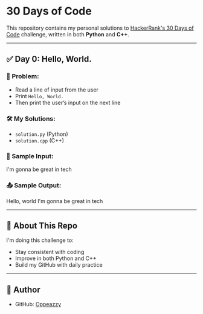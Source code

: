 # 30 Days of Code

This repository contains my personal solutions to [HackerRank's 30 Days of Code](https://www.hackerrank.com/domains/tutorials/30-days-of-code) challenge, written in both **Python** and **C++**.

---

## ✅ Day 0: Hello, World.

### 🔸 Problem:
- Read a line of input from the user
- Print `Hello, World.`
- Then print the user’s input on the next line

### 🛠️ My Solutions:
- `solution.py` (Python)
- `solution.cpp` (C++)

### 🧠 Sample Input:
 I'm gonna be great in tech

### 📤 Sample Output:
Hello, world
I'm gonna  be great in tech


---

## 🚀 About This Repo

I'm doing this challenge to:
- Stay consistent with coding
- Improve in both Python and C++
- Build my GitHub with daily practice

---

## 🙋 Author

- GitHub: [Oppeazzy](https://github.com/Oppeazzy)

